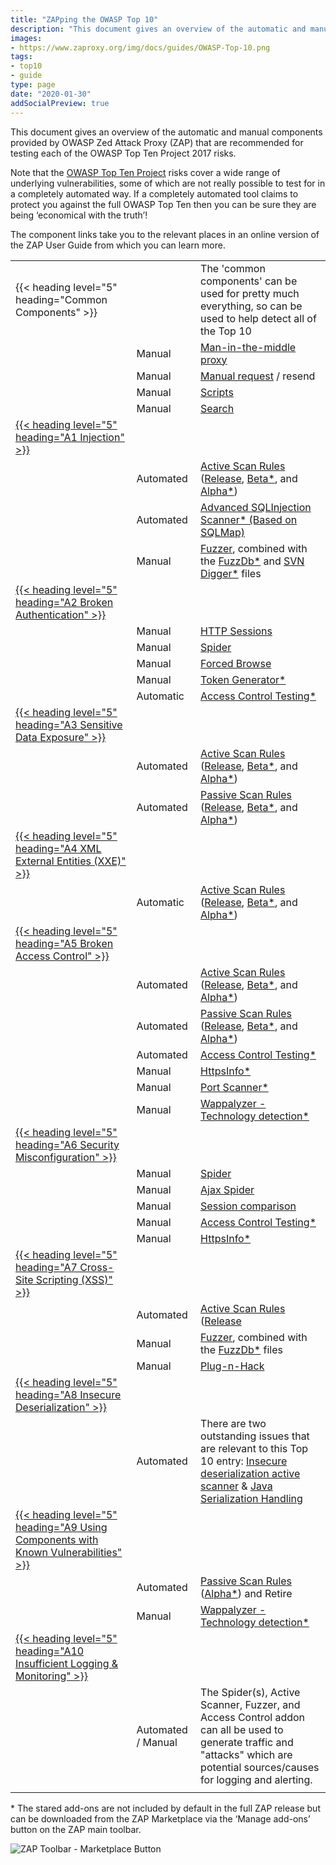 ```yaml
---
title: "ZAPping the OWASP Top 10"
description: "This document gives an overview of the automatic and manual components provided by OWASP Zed Attack Proxy (ZAP) that are recommended for testing each of the OWASP Top Ten Project 2017 risks."
images:
- https://www.zaproxy.org/img/docs/guides/OWASP-Top-10.png
tags: 
- top10
- guide
type: page
date: "2020-01-30"
addSocialPreview: true
---
```


This document gives an overview of the automatic and manual components provided by OWASP Zed Attack Proxy (ZAP) that are recommended for testing each of the OWASP Top Ten Project 2017 risks.

Note that the [OWASP Top Ten Project](https://owasp.org/www-project-top-ten/) risks cover a wide range of underlying vulnerabilities, some of which are not really possible to test for in a completely automated way. 
If a completely automated tool claims to protect you against the full OWASP Top Ten then you can be sure they are being ‘economical with the truth’!

The component links take you to the relevant places in an online version of the ZAP User Guide from which you can learn more. 

|                                                                                                                                                                           |                    |                                                                                                                                                                                                                                                    |
|---------------------------------------------------------------------------------------------------------------------------------------------------------------------------|--------------------|----------------------------------------------------------------------------------------------------------------------------------------------------------------------------------------------------------------------------------------------------|
| {{< heading level="5" heading="Common Components" >}}                                                                                                                     |                    | The 'common components' can be used for pretty much everything, so can be used to help detect all of the Top 10                                                                                                                                    |
|                                                                                                                                                                           | Manual             | [Man-in-the-middle proxy](/docs/desktop/start/features/intercept/)                                                                                                                                                                                 |
|                                                                                                                                                                           | Manual             | [Manual request](/docs/desktop/ui/dialogs/man_req/) / resend                                                                                                                                                                                       |
|                                                                                                                                                                           | Manual             | [Scripts](/docs/desktop/addons/script-console/)                                                                                                                                                                                                    |
|                                                                                                                                                                           | Manual             | [Search](/docs/desktop/ui/tabs/search/)                                                                                                                                                                                                            |
| [{{< heading level="5" heading="A1 Injection" >}}](https://owasp.org/www-project-top-ten/OWASP_Top_Ten_2017/Top_10-2017_A1-Injection)                                                                      |                    |                                                                                                                                                                                                                                                    |
|                                                                                                                                                                           | Automated          | [Active Scan Rules](/docs/desktop/start/features/ascan/) ([Release](/docs/desktop/addons/active-scan-rules/), [Beta*](/docs/desktop/addons/active-scan-rules-beta/), and [Alpha*](/docs/desktop/addons/active-scan-rules-alpha/))                  |
|                                                                                                                                                                           | Automated          | [Advanced SQLInjection Scanner* (Based on SQLMap)](/docs/desktop/addons/advanced-sqlinjection-scanner/)                                                                                                                                            |
|                                                                                                                                                                           | Manual             | [Fuzzer](/docs/desktop/addons/fuzzer/), combined with the [FuzzDb*](/docs/desktop/addons/fuzzdb-files/) and [SVN Digger*](/docs/desktop/addons/svn-digger-files/) files                                                                            |
| [{{< heading level="5" heading="A2 Broken Authentication" >}}](https://owasp.org/www-project-top-ten/OWASP_Top_Ten_2017/Top_10-2017_A2-Broken_Authentication)                                              |                    |                                                                                                                                                                                                                                                    |
|                                                                                                                                                                           | Manual             | [HTTP Sessions](/docs/desktop/start/features/httpsessions/)                                                                                                                                                                                        |
|                                                                                                                                                                           | Manual             | [Spider](/docs/desktop/start/features/spider/)                                                                                                                                                                                                     |
|                                                                                                                                                                           | Manual             | [Forced Browse](/docs/desktop/addons/forced-browse/)                                                                                                                                                                                               |
|                                                                                                                                                                           | Manual             | [Token Generator*](/docs/desktop/addons/token-generator/)                                                                                                                                                                                          |
|                                                                                                                                                                           | Automatic          | [Access Control Testing*](/docs/desktop/addons/access-control-testing/)                                                                                                                                                                            |
| [{{< heading level="5" heading="A3 Sensitive Data Exposure" >}}](https://owasp.org/www-project-top-ten/OWASP_Top_Ten_2017/Top_10-2017_A3-Sensitive_Data_Exposure)                                          |                    |                                                                                                                                                                                                                                                    |
|                                                                                                                                                                           | Automated          | [Active Scan Rules](/docs/desktop/start/features/ascan/) ([Release](/docs/desktop/addons/active-scan-rules/), [Beta*](/docs/desktop/addons/active-scan-rules-beta/), and [Alpha*](/docs/desktop/addons/active-scan-rules-alpha/))                  |
|                                                                                                                                                                           | Automated          | [Passive Scan Rules](/docs/desktop/start/features/pscan/) ([Release](/docs/desktop/addons/passive-scan-rules/), [Beta*](/docs/desktop/addons/passive-scan-rules-beta/), and [Alpha*](/docs/desktop/addons/passive-scan-rules-alpha/))              |
| [{{< heading level="5" heading="A4 XML External Entities (XXE)" >}}](https://owasp.org/www-project-top-ten/OWASP_Top_Ten_2017/Top_10-2017_A4-XML_External_Entities_(XXE))                                  |                    |                                                                                                                                                                                                                                                    |
|                                                                                                                                                                           | Automatic          | [Active Scan Rules](/docs/desktop/start/features/ascan/) ([Release](/docs/desktop/addons/active-scan-rules/), [Beta*](/docs/desktop/addons/active-scan-rules-beta/), and [Alpha*](/docs/desktop/addons/active-scan-rules-alpha/))                  |
| [{{< heading level="5" heading="A5 Broken Access Control" >}}](https://owasp.org/www-project-top-ten/OWASP_Top_Ten_2017/Top_10-2017_A5-Broken_Access_Control)                                              |                    |                                                                                                                                                                                                                                                    |
|                                                                                                                                                                           | Automated          | [Active Scan Rules](/docs/desktop/start/features/ascan/) ([Release](/docs/desktop/addons/active-scan-rules/), [Beta*](/docs/desktop/addons/active-scan-rules-beta/), and [Alpha*](/docs/desktop/addons/active-scan-rules-alpha/))                  |
|                                                                                                                                                                           | Automated          | [Passive Scan Rules](/docs/desktop/start/features/pscan/) ([Release](/docs/desktop/addons/passive-scan-rules/), [Beta*](/docs/desktop/addons/passive-scan-rules-beta/), and [Alpha*](/docs/desktop/addons/passive-scan-rules-alpha/))              |
|                                                                                                                                                                           | Automated          | [Access Control Testing*](/docs/desktop/addons/access-control-testing/)                                                                                                                                                                            |
|                                                                                                                                                                           | Manual             | [HttpsInfo*](/docs/desktop/addons/https-info/)                                                                                                                                                                                                     |
|                                                                                                                                                                           | Manual             | [Port Scanner*](/docs/desktop/addons/port-scan/)                                                                                                                                                                                                   |
|                                                                                                                                                                           | Manual             | [Wappalyzer - Technology detection*](/docs/desktop/addons/technology-detection/)                                                                                                                                                                   |
| [{{< heading level="5" heading="A6 Security Misconfiguration" >}}](https://owasp.org/www-project-top-ten/OWASP_Top_Ten_2017/Top_10-2017_A6-Security_Misconfiguration)                                      |                    |                                                                                                                                                                                                                                                    |
|                                                                                                                                                                           | Manual             | [Spider](/docs/desktop/start/features/spider/)                                                                                                                                                                                                     |
|                                                                                                                                                                           | Manual             | [Ajax Spider](/docs/desktop/addons/ajax-spider/)                                                                                                                                                                                                   |
|                                                                                                                                                                           | Manual             | [Session comparison](/docs/desktop/ui/tlmenu/report/#compare-with-another-session)                                                                                                                                                                 |
|                                                                                                                                                                           | Manual             | [Access Control Testing*](/docs/desktop/addons/access-control-testing/)                                                                                                                                                                            |
|                                                                                                                                                                           | Manual             | [HttpsInfo*](/docs/desktop/addons/https-info/)                                                                                                                                                                                                     |
| [{{< heading level="5" heading="A7 Cross-Site Scripting (XSS)" >}}](https://owasp.org/www-project-top-ten/OWASP_Top_Ten_2017/Top_10-2017_A7-Cross-Site_Scripting_(XSS))                                    |                    |                                                                                                                                                                                                                                                    |
|                                                                                                                                                                           | Automated          | [Active Scan Rules](/docs/desktop/start/features/ascan/) ([Release](/docs/desktop/addons/active-scan-rules/)                                                                                                                                       |
|                                                                                                                                                                           | Manual             | [Fuzzer](/docs/desktop/addons/fuzzer/), combined with the [FuzzDb*](/docs/desktop/addons/fuzzdb-files/) files                                                                                                                                      |
|                                                                                                                                                                           | Manual             | [Plug-n-Hack](/docs/desktop/addons/plug-n-hack/)                                                                                                                                                                                                   |
| [{{< heading level="5" heading="A8 Insecure Deserialization" >}}](https://owasp.org/www-project-top-ten/OWASP_Top_Ten_2017/Top_10-2017_A8-Insecure_Deserialization)                                        |                    |                                                                                                                                                                                                                                                    |
|                                                                                                                                                                           | Automated          | There are two outstanding issues that are relevant to this Top 10 entry: [Insecure deserialization active scanner](https://github.com/zaproxy/zaproxy/issues/4112) & [Java Serialization Handling](https://github.com/zaproxy/zaproxy/issues/4509) |
| [{{< heading level="5" heading="A9 Using Components with Known Vulnerabilities" >}}](https://owasp.org/www-project-top-ten/OWASP_Top_Ten_2017/Top_10-2017_A9-Using_Components_with_Known_Vulnerabilities)  |                    |                                                                                                                                                                                                                                                    |
|                                                                                                                                                                           | Automated          | [Passive Scan Rules](/docs/desktop/start/features/pscan/) ([Alpha*](/docs/desktop/addons/passive-scan-rules-alpha/)) and Retire                                                                                                                    |
|                                                                                                                                                                           | Manual             | [Wappalyzer - Technology detection*](/docs/desktop/addons/technology-detection/)                                                                                                                                                                   |
| [{{< heading level="5" heading="A10 Insufficient Logging & Monitoring" >}}](https://owasp.org/www-project-top-ten/OWASP_Top_Ten_2017/Top_10-2017_A10-Insufficient_Logging%252526Monitoring.html)           |                    |                                                                                                                                                                                                                                                    |
|                                                                                                                                                                           | Automated / Manual | The Spider(s), Active Scanner, Fuzzer, and Access Control addon can all be used to generate traffic and "attacks" which are potential sources/causes for logging and alerting.                                                                     |
|                                                                                                                                                                           |                    |                                                                                                                                                                                                                                                    |


&#42; The stared add-ons are not included by default in the full ZAP release but can be downloaded from the ZAP Marketplace via the ‘Manage add-ons’ button on the ZAP main toolbar.

![ZAP Toolbar - Marketplace Button](/img/zap-screenshot-browse-addons.png)